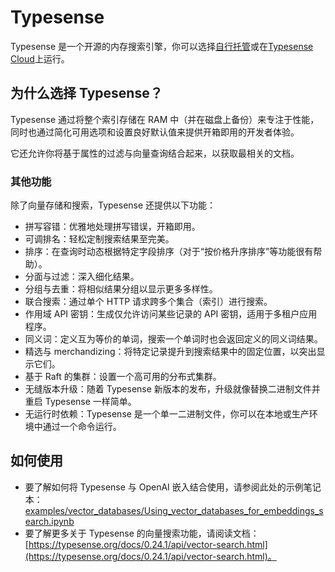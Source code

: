 # Typesense

Typesense 是一个开源的内存搜索引擎，你可以选择[自行托管](https://typesense.org/docs/guide/install-typesense.html#option-2-local-machine-self-hosting)或在[Typesense Cloud](https://cloud.typesense.org/)上运行。

## 为什么选择 Typesense？

Typesense 通过将整个索引存储在 RAM 中（并在磁盘上备份）来专注于性能，同时也通过简化可用选项和设置良好默认值来提供开箱即用的开发者体验。

它还允许你将基于属性的过滤与向量查询结合起来，以获取最相关的文档。

### 其他功能

除了向量存储和搜索，Typesense 还提供以下功能：

- 拼写容错：优雅地处理拼写错误，开箱即用。
- 可调排名：轻松定制搜索结果至完美。
- 排序：在查询时动态根据特定字段排序（对于“按价格升序排序”等功能很有帮助）。
- 分面与过滤：深入细化结果。
- 分组与去重：将相似结果分组以显示更多多样性。
- 联合搜索：通过单个 HTTP 请求跨多个集合（索引）进行搜索。
- 作用域 API 密钥：生成仅允许访问某些记录的 API 密钥，适用于多租户应用程序。
- 同义词：定义互为等价的单词，搜索一个单词时也会返回定义的同义词结果。
- 精选与 merchandizing：将特定记录提升到搜索结果中的固定位置，以突出显示它们。
- 基于 Raft 的集群：设置一个高可用的分布式集群。
- 无缝版本升级：随着 Typesense 新版本的发布，升级就像替换二进制文件并重启 Typesense 一样简单。
- 无运行时依赖：Typesense 是一个单一二进制文件，你可以在本地或生产环境中通过一个命令运行。

## 如何使用

- 要了解如何将 Typesense 与 OpenAI 嵌入结合使用，请参阅此处的示例笔记本：[examples/vector_databases/Using_vector_databases_for_embeddings_search.ipynb](/examples/vector_databases/Using_vector_databases_for_embeddings_search.ipynb)
- 要了解更多关于 Typesense 的向量搜索功能，请阅读文档：[https://typesense.org/docs/0.24.1/api/vector-search.html](https://typesense.org/docs/0.24.1/api/vector-search.html)。